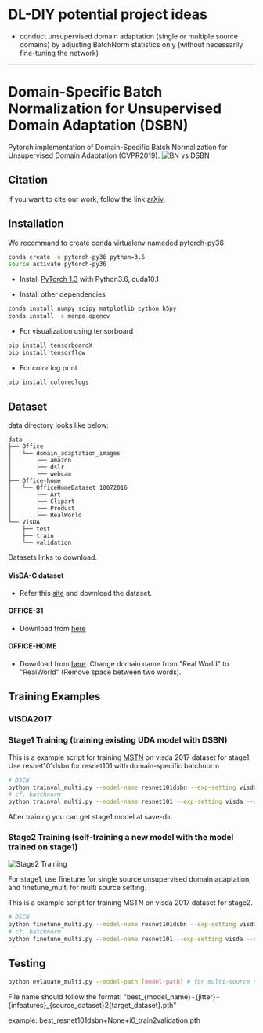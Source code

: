 # DL-DIY potential project ideas
- conduct unsupervised domain adaptation (single or multiple source domains) by adjusting BatchNorm statistics only (without necessarily fine-tuning the network)

-------------------

# Domain-Specific Batch Normalization for Unsupervised Domain Adaptation (DSBN)
Pytorch implementation of Domain-Specific Batch Normalization for Unsupervised Domain Adaptation (CVPR2019).
![BN vs DSBN](captions/dsbn.jpg)

## Citation
If you want to cite our work, follow the link [arXiv](https://arxiv.org/abs/1906.03950). 


## Installation
We recommand to create conda virtualenv nameded pytorch-py36
```bash
conda create -n pytorch-py36 python=3.6 
source activate pytorch-py36
```

* Install [PyTorch 1.3](http://pytorch.org) with Python3.6, cuda10.1

* Install other dependencies
```bash
conda install numpy scipy matplotlib cython h5py
conda install -c menpo opencv
```

* For visualization using tensorboard
```bash
pip install tensorboardX
pip install tensorflow
```

* For color log print
```bash
pip install coloredlogs
```
## Dataset
data directory looks like below:
```text
data
├── Office
│   └── domain_adaptation_images
│       ├── amazon
│       ├── dslr
│       └── webcam
├── Office-home
│   └── OfficeHomeDataset_10072016
│       ├── Art
│       ├── Clipart
│       ├── Product
│       └── RealWorld
└── VisDA
    ├── test
    ├── train
    └── validation
```
<!--
```text
data
├── image-clef
│   ├── b
│   ├── c
│   ├── i
│   ├── list
│   └── p
├── MNIST
│   ├── processed
│   └── raw
├── Office
│   └── domain_adaptation_images
│       ├── amazon
│       ├── dslr
│       └── webcam
├── OfficeCaltech
│   ├── amazon
│   ├── caltech
│   ├── dslr
│   └── webcam
├── Office-home
│   └── OfficeHomeDataset_10072016
│       ├── Art
│       ├── Clipart
│       ├── Product
│       └── RealWorld
├── SVHN
├── USPS
│   ├── processed
│   └── raw
└── VisDA
    ├── test
    ├── train
    └── validation
```
-->

Datasets links to download.
<!--
#### SVHN-USPS-MNIST Dataset (We used dataset from torchvision.dataset)

* For SVHN, MNIST, you can automatically download the datasets by running our training code.
* For USPS dataset, [Downlaod]("https://www.kaggle.com/bistaumanga/usps-dataset/downloads/usps.h5") and place file at "data/USPS/raw"
-->
#### VisDA-C dataset
* Refer this [site](http://ai.bu.edu/visda-2017/) and download the dataset.

#### OFFICE-31
* Download from [here](https://drive.google.com/open?id=0B4IapRTv9pJ1WGZVd1VDMmhwdlE)
    
#### OFFICE-HOME
* Download from [here](http://hemanthdv.org/OfficeHome-Dataset/).
Change domain name from "Real World" to "RealWorld" (Remove space between two words).

<!--
#### OFFICE-CALTECH
-->

## Training Examples

### VISDA2017
### Stage1 Training (training existing UDA model with DSBN)
This is a example script for training [MSTN](http://proceedings.mlr.press/v80/xie18c/xie18c.pdf) on visda 2017 dataset for stage1.
Use resnet101dsbn for resnet101 with domain-specific batchnorm
```bash
# DSCN
python trainval_multi.py --model-name resnet101dsbn --exp-setting visda --sm-loss --adv-loss --source-datasets train --target-datasets validation --batch-size 40 --save-dir output/resnet101dsbn_visda_stage1 --print-console
# cf. batchnorm
python trainval_multi.py --model-name resnet101 --exp-setting visda --sm-loss --adv-loss --source-datasets train --target-datasets validation --batch-size 40 --save-dir output/resnet101_visda_stage1 --print-console
```

After training you can get stage1 model at save-dir.

### Stage2 Training (self-training a new model with the model trained on stage1)

![Stage2 Training](captions/stage2.jpg)

For stage1, use finetune for single source unsupervised domain adaptation, and finetune_multi for multi source setting.

This is a example script for training MSTN on visda 2017 dataset for stage2.
```bash
# DSCN
python finetune_multi.py --model-name resnet101dsbn --exp-setting visda --source-dataset train --target-dataset validation --pseudo-target-loss default_ensemble --no-lambda --teacher-model-path output/resnet101dsbn_visda_stage1/best_resnet101dsbn+None+i0_train2validation.pth --learning-rate 5e-5 --batch-size 40 --save-dir output/resnet101dsbn_visda_stage2 --print-console
# cf. batchnorm
python finetune_multi.py --model-name resnet101 --exp-setting visda --source-dataset train --target-dataset validation --pseudo-target-loss default_ensemble --no-lambda --teacher-model-path output/resnet101_visda_stage1/best_resnet101+None+i0_train2validation.pth --learning-rate 5e-5 --batch-size 40 --save-dir output/resnet101_visda_stage2 --print-console
```

## Testing

```bash
python evlauate_multi.py --model-path [model-path] # for multi-source setting
```
File name should follow the format:
"best_{model_name}+{jitter}+{infeatures}_{source_dataset}2{target_dataset}.pth"

example:
best_resnet101dsbn+None+i0_train2validation.pth
